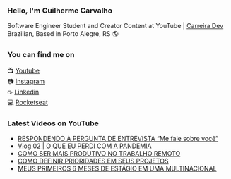 ### Hello, I'm Guilherme Carvalho

Software Engineer Student and Creator Content at YouTube | [Carreira Dev](https://www.youtube.com/c/CarreiraDev/) <br>
Brazilian, Based in Porto Alegre, RS 🌎

### You can find me on

📺 [Youtube](https://www.youtube.com/c/CarreiraDev/) <br>
📷 [Instagram](https://www.instagram.com/carreiradev_/) <br>
☕ [Linkedin](https://www.linkedin.com/in/carreiradev/) <br>
💻 [Rocketseat](https://app.rocketseat.com.br/me/guilhermecarvalho) <br>


### Latest Videos on YouTube

<!-- YOUTUBE:START -->
- [RESPONDENDO À PERGUNTA DE ENTREVISTA  “Me fale sobre você”](https://www.youtube.com/watch?v=7R7PyhQ0Db8)
- [Vlog 02 | O QUE EU PERDI COM A PANDEMIA](https://www.youtube.com/watch?v=68au21gbx8U)
- [COMO SER MAIS PRODUTIVO NO TRABALHO REMOTO](https://www.youtube.com/watch?v=mbhHfQfPG3A)
- [COMO DEFINIR PRIORIDADES EM SEUS PROJETOS](https://www.youtube.com/watch?v=ssnA-mpanLU)
- [MEUS PRIMEIROS 6 MESES DE ESTÁGIO EM UMA MULTINACIONAL](https://www.youtube.com/watch?v=4a_71mRtrA0)
<!-- YOUTUBE:END -->
